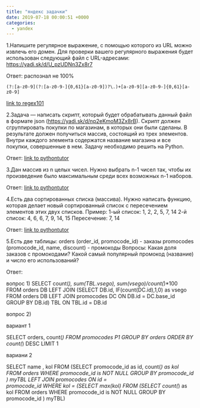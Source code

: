 ```yaml
---
title: "яндекс задачки"
date: 2019-07-18 00:00:51 +0000
categories:
  - yandex
---
```


1.Напишите регулярное выражение, с помощью которого из URL можно извлечь его домен. Для проверки вашего регулярного выражения будет использован следующий файл с URL-адресами: https://yadi.sk/d/U_pzUDNn3Zx8r7

Ответ: распознал не 100%
```
(?:[a-z0-9](?:[a-z0-9-]{0,61}[a-z0-9])?\.)+[a-z0-9][a-z0-9-]{0,61}[a-z0-9]
```
[link to regex101](https://regex101.com/r/Yr5HBn/1)


2.Задача — написать скрипт, который будет обрабатывать данный файл в формате json (https://yadi.sk/d/np2eKmoM3Zx8rB). Скрипт должен сгруппировать покупки по магазинам, в которых они были сделаны. В результате должен получиться массив, состоящий из трех элементов. Внутри каждого элемента содержатся название магазина и все покупки, совершенные в нем. Задачу необходимо решить на Python.

Ответ:
[link to pythontutor](http://pythontutor.com/visualize.html#code=import%20json%0Afrom%20pprint%20import%20pprint%0Adata%3D%5B%20%7B%0A%22shop%22%20%3A%20%22%D0%AF%D0%BD%D0%B4%D0%B5%D0%BA%D1%81.%D0%95%D0%B4%D0%B0%22,%0A%22product%22%20%3A%20%22%D0%9C%D0%B0%D0%BD%D1%82%D1%8B%22%0A%7D,%20%7B%0A%22shop%22%20%3A%20%22%D0%AF%D0%BD%D0%B4%D0%B5%D0%BA%D1%81.%D0%95%D0%B4%D0%B0%22,%0A%22product%22%20%3A%20%22%D0%A1%D0%BC%D1%83%D0%B7%D0%B8%22%0A%7D,%20%7B%0A%22shop%22%20%3A%20%22%D0%AF%D0%BD%D0%B4%D0%B5%D0%BA%D1%81.%D0%95%D0%B4%D0%B0%22,%0A%22product%22%20%3A%20%22%D0%A1%D1%8B%D1%80%D0%BD%D1%8B%D0%B5%20%D0%BF%D0%B0%D0%BB%D0%BE%D1%87%D0%BA%D0%B8%22%0A%7D,%20%7B%0A%22shop%22%20%3A%20%22%D0%AF%D0%BD%D0%B4%D0%B5%D0%BA%D1%81.%D0%95%D0%B4%D0%B0%22,%0A%22product%22%20%3A%20%22%D0%A8%D0%B0%D1%88%D0%BB%D1%8B%D0%BA%22%0A%7D,%20%7B%0A%22shop%22%20%3A%20%22%D0%AF%D0%BD%D0%B4%D0%B5%D0%BA%D1%81.%D0%9C%D1%83%D0%B7%D0%B5%D0%B9%22,%0A%22product%22%20%3A%20%22%D0%A4%D1%83%D1%82%D0%B1%D0%BE%D0%BB%D0%BA%D0%B0%20%D0%BF%D1%80%D0%BE%D1%82%D0%B8%D1%80%D0%B0%D1%88%D0%BA%D0%B0%22%0A%7D,%20%7B%0A%22shop%22%20%3A%20%22%D0%AF%D0%BD%D0%B4%D0%B5%D0%BA%D1%81.%D0%9C%D0%B0%D1%80%D0%BA%D0%B5%D1%82%22,%0A%22product%22%20%3A%20%22%D0%AD%D0%BB%D0%B5%D0%BA%D1%82%D1%80%D0%BE%D0%B1%D1%80%D0%B8%D1%82%D0%B2%D0%B0%22%0A%7D,%20%7B%0A%22shop%22%20%3A%20%22%D0%AF%D0%BD%D0%B4%D0%B5%D0%BA%D1%81.%D0%95%D0%B4%D0%B0%22,%0A%22product%22%20%3A%20%22%D0%94%D0%B5%D1%82%D1%81%D0%BA%D0%BE%D0%B5%20%D0%BF%D1%8E%D1%80%D0%B5%22%0A%7D,%20%7B%0A%22shop%22%20%3A%20%22%D0%AF%D0%BD%D0%B4%D0%B5%D0%BA%D1%81.%D0%9C%D0%B0%D1%80%D0%BA%D0%B5%D1%82%22,%0A%22product%22%20%3A%20%22%D0%A1%D0%BC%D0%B0%D1%80%D1%82-%D0%A7%D0%B0%D1%81%D1%8B%22%0A%7D,%20%7B%0A%22shop%22%20%3A%20%22%D0%AF%D0%BD%D0%B4%D0%B5%D0%BA%D1%81.%D0%9C%D1%83%D0%B7%D0%B5%D0%B9%22,%0A%22product%22%20%3A%20%22%D0%9D%D0%B5%D0%B2%D0%B5%D1%81%D1%83%D0%BC%D0%BA%D0%B0%22%0A%7D,%20%7B%0A%22shop%22%20%3A%20%22%D0%AF%D0%BD%D0%B4%D0%B5%D0%BA%D1%81.%D0%9C%D1%83%D0%B7%D0%B5%D0%B9%22,%0A%22product%22%20%3A%20%22%D0%97%D0%BD%D0%B0%D1%87%D0%BE%D0%BA%20%D0%AF%D0%BD%D0%B4%D0%B5%D0%BA%D1%81%22%0A%7D,%20%7B%0A%22shop%22%20%3A%20%22%D0%AF%D0%BD%D0%B4%D0%B5%D0%BA%D1%81.%D0%95%D0%B4%D0%B0%22,%0A%22product%22%20%3A%20%22%D0%A5%D0%B8%D0%BD%D0%BA%D0%B0%D0%BB%D0%B8%22%0A%7D,%20%7B%0A%22shop%22%20%3A%20%22%D0%AF%D0%BD%D0%B4%D0%B5%D0%BA%D1%81.%D0%9C%D1%83%D0%B7%D0%B5%D0%B9%22,%0A%22product%22%20%3A%20%22%D0%AF%D0%BD%D0%B4%D0%B5%D0%BA%D1%81.%D0%A1%D1%82%D0%B0%D0%BD%D1%86%D0%B8%D1%8F%22%0A%7D,%20%7B%0A%22shop%22%20%3A%20%22%D0%AF%D0%BD%D0%B4%D0%B5%D0%BA%D1%81.%D0%9C%D0%B0%D1%80%D0%BA%D0%B5%D1%82%22,%0A%22product%22%20%3A%20%22%D0%9A%D0%BE%D0%BC%D0%BF%D1%8C%D1%8E%D1%82%D0%B5%D1%80%D0%BD%D0%B0%D1%8F%20%D0%BC%D1%8B%D1%88%D0%BA%D0%B0%22%0A%7D,%20%7B%0A%22shop%22%20%3A%20%22%D0%AF%D0%BD%D0%B4%D0%B5%D0%BA%D1%81.%D0%9C%D1%83%D0%B7%D0%B5%D0%B9%22,%0A%22product%22%20%3A%20%22%D0%A4%D1%83%D1%82%D0%B1%D0%BE%D0%BB%D0%BA%D0%B0%20NDA%22%0A%7D,%20%7B%0A%22shop%22%20%3A%20%22%D0%AF%D0%BD%D0%B4%D0%B5%D0%BA%D1%81.%D0%95%D0%B4%D0%B0%22,%0A%22product%22%20%3A%20%22%D0%9F%D0%B8%D1%86%D1%86%D0%B0%22%0A%7D,%20%7B%0A%22shop%22%20%3A%20%22%D0%AF%D0%BD%D0%B4%D0%B5%D0%BA%D1%81.%D0%9C%D1%83%D0%B7%D0%B5%D0%B9%22,%0A%22product%22%20%3A%20%22%D0%A7%D0%B0%D1%88%D0%BA%D0%B0%20%D0%9B%D0%B0%D0%B9%D0%BA%22%0A%7D,%20%7B%0A%22shop%22%20%3A%20%22%D0%AF%D0%BD%D0%B4%D0%B5%D0%BA%D1%81.%D0%9C%D0%B0%D1%80%D0%BA%D0%B5%D1%82%22,%0A%22product%22%20%3A%20%22%D0%A1%D0%BC%D0%B0%D1%80%D1%82%D1%84%D0%BE%D0%BD%22%0A%7D,%20%7B%0A%22shop%22%20%3A%20%22%D0%AF%D0%BD%D0%B4%D0%B5%D0%BA%D1%81.%D0%95%D0%B4%D0%B0%22,%0A%22product%22%20%3A%20%22%D0%A0%D0%BE%D0%BB%D0%BB%D1%8B%22%0A%7D,%20%7B%0A%22shop%22%20%3A%20%22%D0%AF%D0%BD%D0%B4%D0%B5%D0%BA%D1%81.%D0%9C%D0%B0%D1%80%D0%BA%D0%B5%D1%82%22,%0A%22product%22%20%3A%20%22%D0%9D%D0%BE%D1%83%D1%82%D0%B1%D1%83%D0%BA%22%0A%7D,%20%7B%0A%22shop%22%20%3A%20%22%D0%AF%D0%BD%D0%B4%D0%B5%D0%BA%D1%81.%D0%9C%D0%B0%D1%80%D0%BA%D0%B5%D1%82%22,%0A%22product%22%20%3A%20%22%D0%98%D0%B3%D1%80%D0%BE%D0%B2%D0%B0%D1%8F%20%D0%BF%D1%80%D0%B8%D1%81%D1%82%D0%B0%D0%B2%D0%BA%D0%B0%22%0A%7D,%20%7B%0A%22shop%22%20%3A%20%22%D0%AF%D0%BD%D0%B4%D0%B5%D0%BA%D1%81.%D0%9C%D0%B0%D1%80%D0%BA%D0%B5%D1%82%22,%0A%22product%22%20%3A%20%22%D0%9A%D0%BB%D0%B0%D0%B2%D0%B8%D0%B0%D1%82%D1%83%D1%80%D0%B0%22%0A%7D,%20%7B%0A%22shop%22%20%3A%20%22%D0%AF%D0%BD%D0%B4%D0%B5%D0%BA%D1%81.%D0%9C%D1%83%D0%B7%D0%B5%D0%B9%22,%0A%22product%22%20%3A%20%22%D0%9F%D1%80%D0%BE%D1%82%D0%B8%D1%80%D0%B0%D1%88%D0%BA%D0%B0%20%D0%B4%D0%BB%D1%8F%20%D1%8D%D0%BA%D1%80%D0%B0%D0%BD%D0%B0%22%0A%7D,%20%7B%0A%22shop%22%20%3A%20%22%D0%AF%D0%BD%D0%B4%D0%B5%D0%BA%D1%81.%D0%9C%D1%83%D0%B7%D0%B5%D0%B9%22,%0A%22product%22%20%3A%20%22%D0%AD%D0%BA%D0%BE-%D0%A0%D1%83%D1%87%D0%BA%D0%B0%22%0A%7D,%20%7B%0A%22shop%22%20%3A%20%22%D0%AF%D0%BD%D0%B4%D0%B5%D0%BA%D1%81.%D0%9C%D1%83%D0%B7%D0%B5%D0%B9%22,%0A%22product%22%20%3A%20%22%D0%A4%D1%83%D1%82%D0%B1%D0%BE%D0%BB%D0%BA%D0%B0%20-%20%D0%AF%20%D0%BD%D0%B5%20%D0%B2%D0%B0%D1%88%D0%B0%20%D1%86%D0%B5%D0%BB%D0%B5%D0%B2%D0%B0%D1%8F%20%D0%B0%D1%83%D0%B4%D0%B8%D1%82%D0%BE%D1%80%D0%B8%D1%8F%22%0A%7D,%20%7B%0A%22shop%22%20%3A%20%22%D0%AF%D0%BD%D0%B4%D0%B5%D0%BA%D1%81.%D0%95%D0%B4%D0%B0%22,%0A%22product%22%20%3A%20%22%D0%A1%D1%83%D1%88%D0%B8%22%0A%7D,%20%7B%0A%22shop%22%20%3A%20%22%D0%AF%D0%BD%D0%B4%D0%B5%D0%BA%D1%81.%D0%9C%D0%B0%D1%80%D0%BA%D0%B5%D1%82%22,%0A%22product%22%20%3A%20%22%D0%9F%D1%8B%D0%BB%D0%B5%D1%81%D0%BE%D1%81%22%0A%7D,%20%7B%0A%22shop%22%20%3A%20%22%D0%AF%D0%BD%D0%B4%D0%B5%D0%BA%D1%81.%D0%9C%D1%83%D0%B7%D0%B5%D0%B9%22,%0A%22product%22%20%3A%20%22%D0%A4%D0%BE%D0%BD%D0%B0%D1%80%D1%8C%20%D0%AF%D0%BD%D0%B4%D0%B5%D0%BA%D1%81%22%0A%7D,%20%7B%0A%22shop%22%20%3A%20%22%D0%AF%D0%BD%D0%B4%D0%B5%D0%BA%D1%81.%D0%9C%D0%B0%D1%80%D0%BA%D0%B5%D1%82%22,%0A%22product%22%20%3A%20%22%D0%A2%D0%B5%D0%BB%D0%B5%D0%B2%D0%B8%D0%B7%D0%BE%D1%80%22%0A%7D,%20%7B%0A%22shop%22%20%3A%20%22%D0%AF%D0%BD%D0%B4%D0%B5%D0%BA%D1%81.%D0%9C%D0%B0%D1%80%D0%BA%D0%B5%D1%82%22,%0A%22product%22%20%3A%20%22%D0%9F%D0%BB%D0%B0%D0%BD%D1%88%D0%B5%D1%82%22%0A%7D,%20%7B%0A%22shop%22%20%3A%20%22%D0%AF%D0%BD%D0%B4%D0%B5%D0%BA%D1%81.%D0%95%D0%B4%D0%B0%22,%0A%22product%22%20%3A%20%22%D0%A2%D0%B8%D1%80%D0%B0%D0%BC%D0%B8%D1%81%D1%83%22%0A%7D%20%5D%0A%0A%0Ad_shops%3D%7B%7D%0Afor%20i%20in%20data%3A%0A%20if%20len%28d_shops%29%20%3C%201%3A%0A%20%20d_shops%5Bi%5B'shop'%5D%5D%3D%5Bi%5B'product'%5D%5D%0A%20else%3A%0A%20%20%20if%20i%5B'shop'%5D%20in%20d_shops.keys%28%29%3A%0A%20%20%20%20%20d_shops%5Bi%5B'shop'%5D%5D.append%28i%5B'product'%5D%29%0A%20%20%20else%3A%0A%20%20%20%20%20d_shops%5Bi%5B'shop'%5D%5D%3D%5Bi%5B'product'%5D%5D%0Apprint%20%28d_shops%29&cumulative=false&heapPrimitives=nevernest&mode=edit&origin=opt-frontend.js&py=3&rawInputLstJSON=%5B%5D&textReferences=false)

3.Дан массив из n целых чисел. Нужно выбрать n-1 чисел так, чтобы их произведение было максимальным среди всех возможных n-1 наборов.

Ответ: [link to pythontutor](http://pythontutor.com/visualize.html#code=from%20functools%20import%20reduce%0Anumber%3D%5B-7,-6,-8,-1%5D%0Acount_otric%3D0%0Acount_poloz%3D0%0Amin_polozit%3D0%0Aspis_poloz%3D%5B%5D%0Aspis_otriz%3D%5B%5D%0Aif%20%200%20in%20number%3A%0A%20%20%20%20number.remove%280%29%0A%20%20%20%20multipl%3Dreduce%28lambda%20x,y%3A%20x%20*%20y,%20number,1%20%29%0A%20%20%20%20if%20%20multipl%20%3E%200%20%3A%0A%20%20%20%20%20%20%20%20print%20%28%22%D0%BE%D1%82%D0%B2%D0%B5%D1%82%3A%7B%7D%20%D0%BD%D0%B0%D0%B1%D0%BE%D1%80%3A%7B%7D%22.format%28multipl,number%29%29%0A%20%20%20%20else%3A%0A%20%20%20%20%20%20%20%20print%20%28%22%D0%BE%D1%82%D0%B2%D0%B5%D1%82%3A%200%20%D0%BD%D0%B0%D0%B1%D0%BE%D1%80%3A%20%D0%BB%D1%8E%D0%B1%D0%B0%D1%8F%20%D0%BA%D0%BE%D0%BC%D0%B1%D0%B8%D0%BD%D0%B0%D1%86%D0%B8%D1%8F%20%D1%81%200%22%29%20%20%20%20%0Aelse%3A%0A%20for%20i%20in%20number%3A%0A%20%20%20%20%20%20if%20i%20%3C%200%3A%0A%20%20%20%20%20%20%20count_otric%2B%3D1%0A%20%20%20%20%20%20else%3A%20%0A%20%20%20%20%20%20%20count_poloz%2B%3D1%0A%0A%20if%20count_poloz%20%3D%3D%200%3A%0A%20%20%20%20%20%23%D1%82%D0%BE%D0%B3%D0%B4%D0%B0%20%D0%B8%D1%81%D0%BA%D0%BB%D1%8E%D1%87%D0%B0%D0%B5%D0%BC%20%D0%BD%D0%B0%D0%B8%D0%BC%D0%B5%D0%BD%D1%8C%D1%88%D0%B5%D0%B5%20%D0%BF%D0%BE%20%D0%BC%D0%BE%D0%B4%D1%83%D0%BB%D1%8E%20%D0%BE%D1%82%D1%80%D0%B8%D1%86%D0%B0%D1%82%D0%B5%D0%BB%D1%8C%D0%BD%D0%BE%D0%B5%0A%20%20%20%20%20%20spis_poloz%3D%20%5Bi%20for%20i%20in%20number%20if%20i%20%3C%200%20%5D%20%20%20%20%20%20%20%20%20%20%20%0A%20%20%20%20%20%20max_modul%3Dmin%28spis_poloz%29%0A%20%20%20%20%20%20print%20%28%22%D1%83%D0%B4%D0%B0%D0%BB%D1%8F%D0%B5%D0%BC%20%D0%BC%D0%B0%D1%85.%20%D0%BF%D0%BE%20%20%D0%BC%D0%BE%D0%B4%D1%83%D0%BB%D1%8E%3A%7B%7D%22.format%28max_modul%29%29%0A%20%20%20%20%20%20number.remove%28max_modul%29%0A%20%20%20%20%20%20print%20%28%22%D0%BE%D1%82%D0%B2%D0%B5%D1%82%20%D0%BE%D1%82%D1%80%D0%B8%D1%86%20%D0%BD%D0%B5%D1%87%D0%B5%D1%82%D0%BD%D0%BE%D0%B5%28%D0%B8%D0%BB%D0%B8%20%D0%B2%D1%81%D0%B5%20%D0%BF%D0%BE%D0%BB%D0%BE%D0%B6%29%3A%7B%7D%20%D0%BD%D0%B0%D0%B1%D0%BE%D1%80%20%D0%B2%D1%81%D0%B5%20%D0%BE%D1%82%D1%80%D0%B8%D1%86%3A%7B%7D%20%22.format%28reduce%28lambda%20x,y%3A%20x%20*%20y,%20number,1%20%29,number%29%29%20%0A%20%20%20%20%20%20%23%D0%BD%D1%83%D0%B6%D0%BD%D0%BE%20%D0%B2%D1%8B%D1%8F%D1%81%D0%BD%D0%B8%D1%82%D1%8C%20%D0%BA%D0%BE%D0%BB.%20%D1%87%D0%B5%D1%82%D0%BD%D0%BE%D0%B5%20%D0%B8%D0%BB%D0%B8%20%D0%BD%D0%B5%20%D1%87%D0%B5%D1%82%D0%BD%D0%BE%D0%B5%20%D0%BE%D1%82%D1%80%D0%B8%D1%86%20%D1%87%D0%B8%D1%81%D0%B5%D0%BB%0A%20%0A%20elif%20%28count_otric%20%20%25%202%29%20%3D%3D%200%3A%0A%20%20%20%20%20%20%23%20%20%D1%87%D0%B5%D1%82%D0%BD%D0%BE%D0%B5%0A%20%20%20%20%20%20%23%D1%82%D0%BE%D0%B3%D0%B4%D0%B0%20%D0%B8%D1%81%D0%BA%D0%BB%D1%8E%D1%87%D0%B0%D0%B5%D0%BC%20%D0%BD%D0%B0%D0%B8%D0%BC%D0%B5%D0%BD%D1%8C%D1%88%D0%B5%D0%B5%20%D0%BF%D0%BE%D0%BB%D0%BE%D0%B6%D0%B8%D1%82%D0%B5%D0%BB%D1%8C%D0%BD%D0%BE%D0%B5%0A%20%20%20%20%20%20spis_poloz%20%3D%20%5Bi%20for%20i%20in%20number%20if%20i%20%3E%200%20%5D%0A%20%20%20%20%20%20print%20%28%22%D1%83%D0%B4%D0%B0%D0%BB%D1%8F%D0%B5%D0%BC%20%D0%BC%D0%B8%D0%BD.%D0%BF%D0%BE%D0%BB%D0%BE%D0%B6%3A%7B%7D%22.format%28min_polozit%29%29%0A%20%20%20%20%20%20number.remove%28min%28spis_poloz%29%29%0A%20%20%20%20%20%20%23%D0%BF%D0%B5%D1%80%D0%B5%D0%BC%D0%BD%D0%BE%D0%B6%D0%B8%D1%82%D1%8C%20%D1%8D%D0%BB%D0%B5%D0%BC%D0%B5%D0%BD%D1%82%D1%8B%20%D1%81%D0%BF%D0%B8%D1%81%D0%BA%D0%B0%0A%20%20%20%20%20%20print%20%28%22%D0%BE%D1%82%D0%B2%D0%B5%D1%82%28%20%D0%BE%D1%82%D1%80%D0%B8%D1%86.%20%D1%87%D0%B5%D1%82%D0%BD%D0%BE%D0%B5%29%3A%7B%7D%20%D0%BD%D0%B0%D0%B1%D0%BE%D1%80%3A%7B%7D%22.format%28reduce%28lambda%20x,y%3A%20x%20*%20y,%20number,1%20%29,number%29%29%0A%20else%3A%0A%20%20%20%20%20%20%23%D0%BD%D0%B5%D1%87%D0%B5%D1%82%D0%BD%D0%BE%D0%B5%20%20%D0%B8%D0%BB%D0%B8%20%D0%B2%D1%81%D0%B5%20%D0%BF%D0%BE%D0%BB%D0%BE%D0%B6%D0%B8%D1%82%D0%B5%D0%BB%D1%8C%D0%BD%D1%8B%D0%B5%20%20%20%20%20%20%0A%20%20%20%20%20%20%23%D1%82%D0%BE%D0%B3%D0%B4%D0%B0%20%D0%B8%D1%81%D0%BA%D0%BB%D1%8E%D1%87%D0%B0%D0%B5%D0%BC%20%D0%BD%D0%B0%D0%B8%D0%BC%D0%B5%D0%BD%D1%8C%D1%88%D0%B5%D0%B5%20%D0%BF%D0%BE%20%D0%BC%D0%BE%D0%B4%D1%83%D0%BB%D1%8E%20%D0%BE%D1%82%D1%80%D0%B8%D1%86%D0%B0%D1%82%D0%B5%D0%BB%D1%8C%D0%BD%D0%BE%D0%B5%0A%20%20%20%20%20%20spis_otriz%3D%20%5Bi%20for%20i%20in%20number%20if%20i%20%3C%200%20%5D%20%20%20%20%20%20%20%20%20%20%20%0A%20%20%20%20%20%20min_modul%3Dmax%28spis_otriz%29%0A%20%20%20%20%20%20print%20%28%22%D1%83%D0%B4%D0%B0%D0%BB%D1%8F%D0%B5%D0%BC%20%D0%BC%D0%B8%D0%BD.%20%D0%BF%D0%BE%20%20%D0%BC%D0%BE%D0%B4%D1%83%D0%BB%D1%8E%3A%7B%7D%22.format%28min_modul%29%29%0A%20%20%20%20%20%20number.remove%28min_modul%29%0A%20%20%20%20%20%20print%20%28%22%D0%BE%D1%82%D0%B2%D0%B5%D1%82%20%D0%BE%D1%82%D1%80%D0%B8%D1%86%20%D0%BD%D0%B5%D1%87%D0%B5%D1%82%D0%BD%D0%BE%D0%B5%28%D0%B8%D0%BB%D0%B8%20%D0%B2%D1%81%D0%B5%20%D0%BF%D0%BE%D0%BB%D0%BE%D0%B6%29%3A%7B%7D%20%D0%BD%D0%B0%D0%B1%D0%BE%D1%80%3A%7B%7D%20%22.format%28reduce%28lambda%20x,y%3A%20x%20*%20y,%20number,1%20%29,number%29%29%0A%23print%20%28%22%D0%BA%D0%BE%D0%BB.%20%D0%BE%D1%82%D1%80%D0%B8%D1%86%22,count_otric%29%0A&cumulative=false&heapPrimitives=nevernest&mode=edit&origin=opt-frontend.js&py=3&rawInputLstJSON=%5B%5D&textReferences=false)


4.Есть два сортированных списка (массива). Нужно написать функцию, которая делает новый сортированный список с пересечением элементов этих двух списков.
Пример:
1-ый список: 1, 2, 2, 5, 7, 14
2-й список: 4, 6, 6, 7, 9, 14, 15
Пересечение: 7, 14

Ответ:
[link to pythontutor](http://pythontutor.com/visualize.html#code=def%20math%28n1,n2%29%3A%0A%20result%3D%5B%5D%0A%20for%20a%20in%20n1%3A%0A%20%20%20if%20a%20in%20result%3A%0A%20%20%20%20%20%20continue%0A%20%20%20for%20b%20in%20n2%3A%0A%20%20%20%20%20%20if%20a%20%3D%3Db%20%3A%0A%20%20%20%20%20%20%20result.append%28a%29%0A%20%20%20%20%20%20%20break%0A%20return%20result%0A%0An1%3D%5B1,2,2,5,7,14%5D%0An2%3D%5B4,6,6,7,9,14,15%5D%0Aprint%20%28math%28n1,n2%29%29&cumulative=false&heapPrimitives=nevernest&mode=edit&origin=opt-frontend.js&py=3&rawInputLstJSON=%5B%5D&textReferences=false)


5.Есть две таблицы:
orders (order_id, promocode_id) - заказы
promocodes (promocode_id, name, discount) - промокоды
Вопросы:
Какая доля заказов с промокодами?
Какой самый популярный промокод (название) и число его использований?

Ответ:

вопрос 1) 
SELECT count(*), sum(TBL.vsego), sum(vsego)/count(*)*100
FROM orders DB
 LEFT JOIN (SELECT DB.id, IF(count(DC.id),1,0) as vsego
            FROM orders DB
            LEFT JOIN promocodes DC ON DB.id = DC.base_id
            GROUP BY DB.id) TBL ON TBL.id = DB.id


вопрос 2) 

вариант 1 

SELECT orders, count(*)
FROM promocodes P1
GROUP BY orders
ORDER BY count(*) DESC
LIMIT 1

вариани 2

SELECT name , kol
     FROM (SELECT promocode_id as id, count(*) as kol
     FROM orders WHERE promocode_id is NOT NULL
     GROUP BY promocode_id ) myTBL LEFT JOIN promocodes ON id =                   
     promocode_id
     WHERE kol = (SELECT max(kol) FROM (SELECT count(*) as kol
     FROM orders WHERE promocode_id is NOT NULL
     GROUP BY promocode_id ) myTBL)

